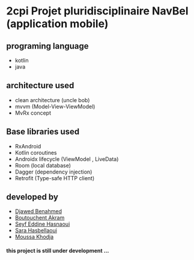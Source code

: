 
# 2cpi Projet pluridisciplinaire NavBel (application mobile)
## programing language 
* kotlin 
* java
## architecture used 
 * clean architecture (uncle bob)
 * mvvm (Model-View-ViewModel)
 * MvRx  concept
## Base libraries used
* RxAndroid
* Kotlin coroutines
* Androidx lifecycle (ViewModel , LiveData)
* Room (local database)
* Dagger (dependency injection)
*  Retrofit (Type-safe HTTP client)
## developed by
 - [Djawed Benahmed](https://github.com/roiacult)
 - [Boutouchent Akram](https://github.com/akram09)
 - [Seyf Eddine Hasnaoui](https://www.facebook.com/profile.php?id=100009666612144)
 - [Sara Hasbellaoui]()
 - [Moussa Khodja](https://www.facebook.com/profile.php?id=100010133222789)
#### this project is still under development ...
